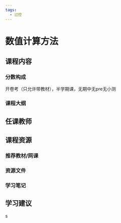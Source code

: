 ```yaml
---
tags:
  - 过控
---
```


# 数值计算方法

## 课程内容

### 分数构成

开卷考（只允许带教材），半学期课，无期中无pre无小测

### 课程大纲


## 任课教师


## 课程资源

### 推荐教材/网课

### 资源文件

### 学习笔记

## 学习建议



s